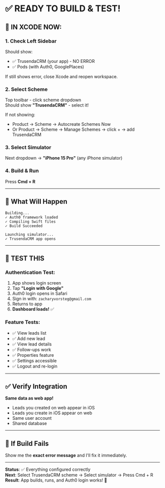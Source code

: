 # ✅ READY TO BUILD & TEST!

## 🎯 IN XCODE NOW:

### 1. Check Left Sidebar
Should show:
- ✅ TrusendaCRM (your app) - NO ERROR
- ✅ Pods (with Auth0, GooglePlaces)

If still shows error, close Xcode and reopen workspace.

### 2. Select Scheme
Top toolbar - click scheme dropdown  
Should show **"TrusendaCRM"** - select it!

If not showing:
- Product → Scheme → Autocreate Schemes Now
- Or Product → Scheme → Manage Schemes → click + → add TrusendaCRM

### 3. Select Simulator  
Next dropdown → **"iPhone 15 Pro"** (any iPhone simulator)

### 4. Build & Run
Press **Cmd + R**

---

## 🎉 What Will Happen

```
Building...
✓ Auth0 framework loaded
✓ Compiling Swift files
✓ Build Succeeded

Launching simulator...
✓ TrusendaCRM app opens
```

---

## 📱 TEST THIS

### Authentication Test:
1. App shows login screen
2. Tap **"Login with Google"** 
3. Auth0 login opens in Safari
4. Sign in with: `zacharyvorsteg@gmail.com`
5. Returns to app
6. **Dashboard loads!** ✅

### Feature Tests:
- ✅ View leads list
- ✅ Add new lead
- ✅ View lead details
- ✅ Follow-ups work
- ✅ Properties feature
- ✅ Settings accessible
- ✅ Logout and re-login

---

## ✅ Verify Integration

**Same data as web app!**
- Leads you created on web appear in iOS
- Leads you create in iOS appear on web
- Same user account
- Shared database

---

## 🚨 If Build Fails

Show me the **exact error message** and I'll fix it immediately.

---

**Status**: ✅ Everything configured correctly  
**Next**: Select TrusendaCRM scheme → Select simulator → Press Cmd + R  
**Result**: App builds, runs, and Auth0 login works! 🚀
